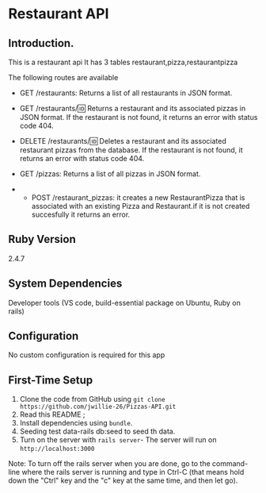 
# Restaurant API

## Introduction.
This is a restaurant api
It has 3 tables restaurant,pizza,restaurantpizza

 
The following routes are available
 
* GET /restaurants: Returns a list of all restaurants in JSON format.
* GET /restaurants/:id: Returns a restaurant and its associated pizzas in JSON format. If the restaurant is not found, it returns an error with status code 404.

* DELETE /restaurants/:id: Deletes a restaurant and its associated restaurant pizzas from the database. If the restaurant is not found, it returns an error with status code 404.

* GET /pizzas: Returns a list of all pizzas in JSON format.

* * POST /restaurant_pizzas: it creates a new RestaurantPizza that is associated with an existing Pizza and Restaurant.if it is not created succesfully it returns an error.

## Ruby Version

2.4.7

## System Dependencies

Developer tools (VS code, build-essential package on Ubuntu, Ruby on rails)

## Configuration

No custom configuration is required for this app

## First-Time Setup

1. Clone the code from GitHub using `git clone https://github.com/jwillie-26/Pizzas-API.git`
2. Read this README ;
3. Install dependencies using `bundle`.
4. Seeding test data-rails db:seed to seed th data.
5. Turn on the server with `rails server`- The server will run on `http://localhost:3000`



Note: To turn off the rails server when you are done, go to the command-line where the rails server is running and type in Ctrl-C (that means hold down the "Ctrl" key and the "c" key at the same time, and then let go).




